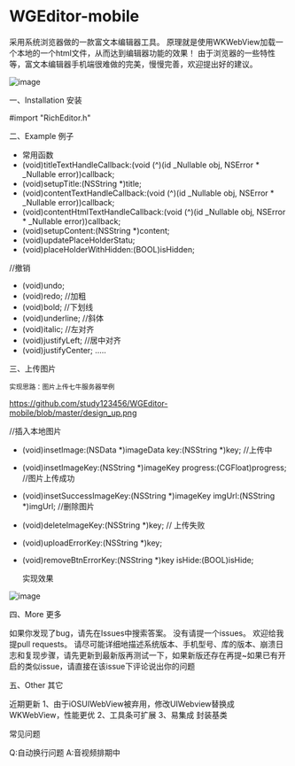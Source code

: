 # WGEditor-mobile
采用系统浏览器做的一款富文本编辑器工具。
原理就是使用WKWebView加载一个本地的一个html文件，从而达到编辑器功能的效果！
由于浏览器的一些特性等，富文本编辑器手机端很难做的完美，慢慢完善，欢迎提出好的建议。

![image](https://github.com/study123456/WGEditor-mobile/blob/master/rextEditor.GIF)   

一、Installation 安装

#import "RichEditor.h"

二、Example 例子

- 常用函数
- (void)titleTextHandleCallback:(void (^)(id _Nullable obj, NSError *
_Nullable error))callback;
- (void)setupTitle:(NSString *)title;
- (void)contentTextHandleCallback:(void (^)(id _Nullable obj, NSError *
_Nullable error))callback;
- (void)contentHtmlTextHandleCallback:(void (^)(id _Nullable obj,
NSError * _Nullable error))callback;
- (void)setupContent:(NSString *)content;
- (void)updatePlaceHolderStatu;
- (void)placeHolderWithHidden:(BOOL)isHidden;

//撤销
- (void)undo;
- (void)redo;
//加粗
- (void)bold;
//下划线
- (void)underline;
//斜体
- (void)italic;
//左对齐
- (void)justifyLeft;
//居中对齐
- (void)justifyCenter;
.....

三、上传图片

	实现思路：图片上传七牛服务器举例
https://github.com/study123456/WGEditor-mobile/blob/master/design_up.png


//插入本地图片
- (void)insetImage:(NSData *)imageData key:(NSString *)key;
//上传中
- (void)insetImageKey:(NSString *)imageKey progress:(CGFloat)progress;
//图片上传成功
- (void)insetSuccessImageKey:(NSString *)imageKey imgUrl:(NSString *)imgUrl;
//删除图片
- (void)deleteImageKey:(NSString *)key;
// 上传失败
- (void)uploadErrorKey:(NSString *)key;
- (void)removeBtnErrorKey:(NSString *)key isHide:(BOOL)isHide;

  实现效果

![image](https://github.com/study123456/WGEditor-mobile/blob/master/uploadImage.gif)   

四、More 更多

如果你发现了bug，请先在Issues中搜索答案。
没有请提一个issues。 欢迎给我提pull requests。
请尽可能详细地描述系统版本、手机型号、库的版本、崩溃日志和复现步骤，请先更新到最新版再测试一下，如果新版还存在再提~如果已有开启的类似issue，请直接在该issue下评论说出你的问题

五、Other 其它

近期更新
1、由于iOSUIWebView被弃用，修改UIWebview替换成WKWebView，性能更优
2、工具条可扩展
3、易集成 封装基类

常见问题

Q:自动换行问题
A:音视频排期中


